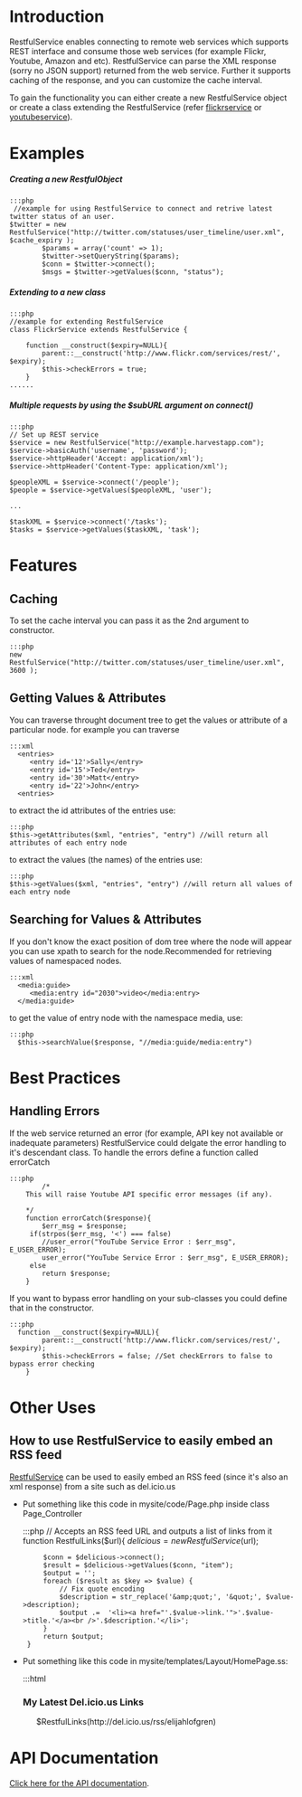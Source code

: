 # Introduction

RestfulService enables connecting to remote web services which supports REST interface and consume those web services
(for example Flickr, Youtube, Amazon and etc). RestfulService can parse the XML response (sorry no JSON support)
returned from the web service. Further it supports caching of the response, and you can customize the cache interval. 

To gain the functionality you can either create a new RestfulService object or create a class extending the
RestfulService (refer [flickrservice](flickrservice) or [youtubeservice](youtubeservice)).



# Examples

##### Creating a new RestfulObject

	:::php
	 //example for using RestfulService to connect and retrive latest twitter status of an user.
	$twitter = new RestfulService("http://twitter.com/statuses/user_timeline/user.xml", $cache_expiry );
			$params = array('count' => 1);
			$twitter->setQueryString($params);
			$conn = $twitter->connect();
			$msgs = $twitter->getValues($conn, "status");


##### Extending to a new class

	:::php
	//example for extending RestfulService
	class FlickrService extends RestfulService {
		
		function __construct($expiry=NULL){
			parent::__construct('http://www.flickr.com/services/rest/', $expiry);
			$this->checkErrors = true;
		}
	......


##### Multiple requests by using the $subURL argument on connect()

	:::php
	// Set up REST service
	$service = new RestfulService("http://example.harvestapp.com");
	$service->basicAuth('username', 'password');
	$service->httpHeader('Accept: application/xml');
	$service->httpHeader('Content-Type: application/xml');
	
	$peopleXML = $service->connect('/people');
	$people = $service->getValues($peopleXML, 'user');
	
	...
	
	$taskXML = $service->connect('/tasks');
	$tasks = $service->getValues($taskXML, 'task');



# Features

## Caching 

To set the cache interval you can pass it as the 2nd argument to constructor.

	:::php
	new RestfulService("http://twitter.com/statuses/user_timeline/user.xml", 3600 );


## Getting Values & Attributes

You can traverse throught document tree to get the values or attribute of a particular node.
for example you can traverse 

	:::xml
	  <entries>
	     <entry id='12'>Sally</entry>
	     <entry id='15'>Ted</entry>
	     <entry id='30'>Matt</entry>
	     <entry id='22'>John</entry>
	  <entries>

to extract the id attributes of the entries use:

	:::php
	$this->getAttributes($xml, "entries", "entry") //will return all attributes of each entry node


to extract the values (the names) of the entries use: 

	:::php
	$this->getValues($xml, "entries", "entry") //will return all values of each entry node


## Searching for Values & Attributes

If you don't know the exact position of dom tree where the node will appear you can use xpath to search for the
node.Recommended for retrieving values of namespaced nodes.

	:::xml
	  <media:guide>
	     <media:entry id="2030">video</media:entry>
	  </media:guide>

to get the value of entry node with the namespace media, use:

	:::php
	  $this->searchValue($response, "//media:guide/media:entry")



# Best Practices


## Handling Errors

If the web service returned an error (for example, API key not available or inadequate parameters) RestfulService could
delgate the error handling to it's descendant class. To handle the errors define a function called errorCatch

	:::php
	        /*
		This will raise Youtube API specific error messages (if any).
	
		*/
		function errorCatch($response){
			$err_msg = $response;
		 if(strpos($err_msg, '<') === false)
			//user_error("YouTube Service Error : $err_msg", E_USER_ERROR);
		 	user_error("YouTube Service Error : $err_msg", E_USER_ERROR);
		 else
		 	return $response;
		}



If you want to bypass error handling on your sub-classes you could define that in the constructor.

	:::php
	  function __construct($expiry=NULL){
			parent::__construct('http://www.flickr.com/services/rest/', $expiry);
			$this->checkErrors = false; //Set checkErrors to false to bypass error checking
		}


# Other Uses

## How to use RestfulService to easily embed an RSS feed
[RestfulService](RestfulService) can be used to easily embed an RSS feed (since it's also an xml response) from a site
such as del.icio.us

*  Put something like this code in mysite/code/Page.php inside class Page_Controller

	:::php
		// Accepts an RSS feed URL and outputs a list of links from it
		function RestfulLinks($url){
			$delicious = new RestfulService($url);
			
			$conn = $delicious->connect();
			$result = $delicious->getValues($conn, "item");
			$output = '';
			foreach ($result as $key => $value) {
				// Fix quote encoding
				$description = str_replace('&amp;quot;', '&quot;', $value->description);
				$output .=  '<li><a href="'.$value->link.'">'.$value->title.'</a><br />'.$description.'</li>';
			}
			return $output;
		}


*  Put something like this code in mysite/templates/Layout/HomePage.ss:

	:::html
	<h3>My Latest Del.icio.us Links</h3>
	<ul>
		$RestfulLinks(http://del.icio.us/rss/elijahlofgren) 
	</ul>


# API Documentation

[Click here for the API documentation](http://api.silverstripe.org/trunk/sapphire/core/RestfulService.html).

